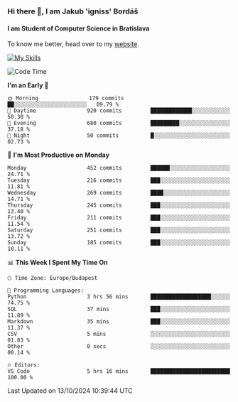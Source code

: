 ### Hi there 👋, I am Jakub 'igniss' Bordáš

#### I am Student of Computer Science in Bratislava
To know me better, head over to my [website](https://bordas.sk).

[![My Skills](https://skillicons.dev/icons?i=js,html,css,figma,svelte,java,kotlin,python,postgresql,typescript,nest,nodejs)](https://bordas.sk)


<!--START_SECTION:waka-->
![Code Time](http://img.shields.io/badge/Code%20Time-1%2C540%20hrs%208%20mins-blue)

**I'm an Early 🐤** 

```text
🌞 Morning                179 commits         ██░░░░░░░░░░░░░░░░░░░░░░░   09.79 % 
🌆 Daytime                920 commits         █████████████░░░░░░░░░░░░   50.30 % 
🌃 Evening                680 commits         █████████░░░░░░░░░░░░░░░░   37.18 % 
🌙 Night                  50 commits          █░░░░░░░░░░░░░░░░░░░░░░░░   02.73 % 
```
📅 **I'm Most Productive on Monday** 

```text
Monday                   452 commits         ██████░░░░░░░░░░░░░░░░░░░   24.71 % 
Tuesday                  216 commits         ███░░░░░░░░░░░░░░░░░░░░░░   11.81 % 
Wednesday                269 commits         ████░░░░░░░░░░░░░░░░░░░░░   14.71 % 
Thursday                 245 commits         ███░░░░░░░░░░░░░░░░░░░░░░   13.40 % 
Friday                   211 commits         ███░░░░░░░░░░░░░░░░░░░░░░   11.54 % 
Saturday                 251 commits         ███░░░░░░░░░░░░░░░░░░░░░░   13.72 % 
Sunday                   185 commits         ███░░░░░░░░░░░░░░░░░░░░░░   10.11 % 
```


📊 **This Week I Spent My Time On** 

```text
🕑︎ Time Zone: Europe/Budapest

💬 Programming Languages: 
Python                   3 hrs 56 mins       ███████████████████░░░░░░   74.75 % 
SQL                      37 mins             ███░░░░░░░░░░░░░░░░░░░░░░   11.89 % 
Markdown                 35 mins             ███░░░░░░░░░░░░░░░░░░░░░░   11.37 % 
CSV                      5 mins              ░░░░░░░░░░░░░░░░░░░░░░░░░   01.83 % 
Other                    0 secs              ░░░░░░░░░░░░░░░░░░░░░░░░░   00.14 % 

🔥 Editors: 
VS Code                  5 hrs 16 mins       █████████████████████████   100.00 % 
```


 Last Updated on 13/10/2024 10:39:44 UTC
<!--END_SECTION:waka-->
